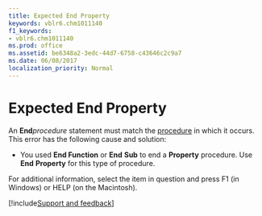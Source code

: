 ```yaml
---
title: Expected End Property
keywords: vblr6.chm1011140
f1_keywords:
- vblr6.chm1011140
ms.prod: office
ms.assetid: be6348a2-3edc-44d7-6758-c43646c2c9a7
ms.date: 06/08/2017
localization_priority: Normal
---
```



# Expected End Property

An **End**_procedure_ statement must match the [procedure](../../Glossary/vbe-glossary.md#procedure) in which it occurs. This error has the following cause and solution:



- You used **End Function** or **End** **Sub** to end a **Property** procedure. Use **End** **Property** for this type of procedure.
    

For additional information, select the item in question and press F1 (in Windows) or HELP (on the Macintosh).

[!include[Support and feedback](~/includes/feedback-boilerplate.md)]